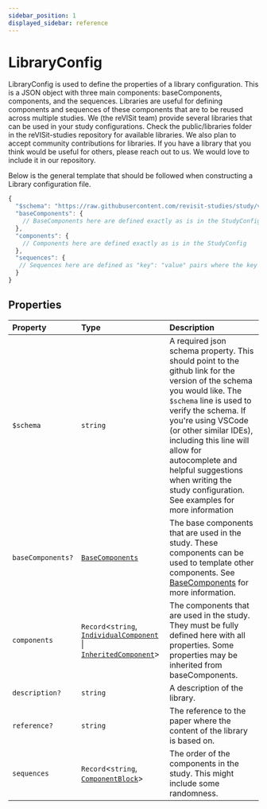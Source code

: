 ```yaml
---
sidebar_position: 1
displayed_sidebar: reference
---
```


# LibraryConfig

LibraryConfig is used to define the properties of a library configuration. This is a JSON object with three main components: baseComponents, components, and the sequences. Libraries are useful for defining components and sequences of these components that are to be reused across multiple studies. We (the reVISit team) provide several libraries that can be used in your study configurations. Check the public/libraries folder in the reVISit-studies repository for available libraries. We also plan to accept community contributions for libraries. If you have a library that you think would be useful for others, please reach out to us. We would love to include it in our repository.

Below is the general template that should be followed when constructing a Library configuration file.

```js
{
  "$schema": "https://raw.githubusercontent.com/revisit-studies/study/v2.0.0-rc5/src/parser/LibraryConfigSchema.json",
  "baseComponents": {
    // BaseComponents here are defined exactly as is in the StudyConfig
  },
  "components": {
    // Components here are defined exactly as is in the StudyConfig
  },
  "sequences": {
   // Sequences here are defined as "key": "value" pairs where the key is the name of the sequence and the value is a ComponentBlock, just like in the StudyConfig
  }
}
```

## Properties

| Property | Type | Description |
| :------ | :------ | :------ |
| `$schema` | `string` | A required json schema property. This should point to the github link for the version of the schema you would like. The `$schema` line is used to verify the schema. If you're using VSCode (or other similar IDEs), including this line will allow for autocomplete and helpful suggestions when writing the study configuration. See examples for more information |
| `baseComponents?` | [`BaseComponents`](../type-aliases/BaseComponents.md) | The base components that are used in the study. These components can be used to template other components. See [BaseComponents](../../type-aliases/BaseComponents) for more information. |
| `components` | `Record`\<`string`, [`IndividualComponent`](../type-aliases/IndividualComponent.md) \| [`InheritedComponent`](../type-aliases/InheritedComponent.md)\> | The components that are used in the study. They must be fully defined here with all properties. Some properties may be inherited from baseComponents. |
| `description?` | `string` | A description of the library. |
| `reference?` | `string` | The reference to the paper where the content of the library is based on. |
| `sequences` | `Record`\<`string`, [`ComponentBlock`](ComponentBlock.md)\> | The order of the components in the study. This might include some randomness. |
